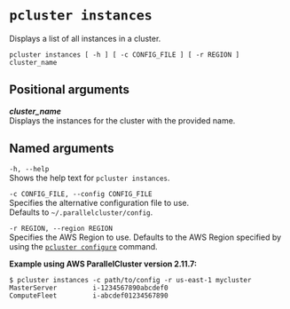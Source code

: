 # `pcluster instances`<a name="pcluster.instances"></a>

Displays a list of all instances in a cluster\.

```
pcluster instances [ -h ] [ -c CONFIG_FILE ] [ -r REGION ] cluster_name
```

## Positional arguments<a name="pcluster.instances.arg"></a>

***cluster\_name***  
Displays the instances for the cluster with the provided name\.

## Named arguments<a name="pcluster.instances.namedarg"></a>

`-h, --help`  
Shows the help text for `pcluster instances`\.

`-c CONFIG_FILE, --config CONFIG_FILE`  
Specifies the alternative configuration file to use\.  
Defaults to `~/.parallelcluster/config`\.

`-r REGION, --region REGION`  
Specifies the AWS Region to use\. Defaults to the AWS Region specified by using the [`pcluster configure`](pcluster.configure.md) command\.

**Example using AWS ParallelCluster version 2\.11\.7:**

```
$ pcluster instances -c path/to/config -r us-east-1 mycluster
MasterServer         i-1234567890abcdef0
ComputeFleet         i-abcdef01234567890
```